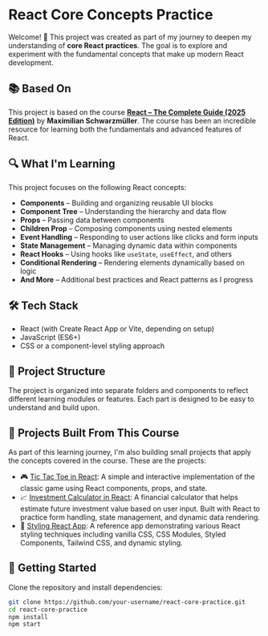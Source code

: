 # React Core Concepts Practice

Welcome! 👋 This project was created as part of my journey to deepen my understanding of **core React practices**. The goal is to explore and experiment with the fundamental concepts that make up modern React development.

## 📚 Based On

This project is based on the course **[React – The Complete Guide (2025 Edition)](https://www.udemy.com/course/react-the-complete-guide-incl-redux/)** by **Maximilian Schwarzmüller**. The course has been an incredible resource for learning both the fundamentals and advanced features of React.


## 🔍 What I'm Learning

This project focuses on the following React concepts:

- **Components** – Building and organizing reusable UI blocks
- **Component Tree** – Understanding the hierarchy and data flow
- **Props** – Passing data between components
- **Children Prop** – Composing components using nested elements
- **Event Handling** – Responding to user actions like clicks and form inputs
- **State Management** – Managing dynamic data within components
- **React Hooks** – Using hooks like `useState`, `useEffect`, and others
- **Conditional Rendering** – Rendering elements dynamically based on logic
- **And More** – Additional best practices and React patterns as I progress

## 🛠️ Tech Stack

- React (with Create React App or Vite, depending on setup)
- JavaScript (ES6+)
- CSS or a component-level styling approach

## 📁 Project Structure

The project is organized into separate folders and components to reflect different learning modules or features. Each part is designed to be easy to understand and build upon.

## 🧩 Projects Built From This Course

As part of this learning journey, I'm also building small projects that apply the concepts covered in the course. These are the projects:

- 🎮 [Tic Tac Toe in React](./03-tic-tac-toe): A simple and interactive implementation of the classic game using React components, props, and state.
- 📈 [Investment Calculator in React](./02-investment-calculator): A financial calculator that helps estimate future investment value based on user input. Built with React to practice form handling, state management, and dynamic data rendering.
- 🎨 [Styling React App](./01-styling-techniques): A reference app demonstrating various React styling techniques including vanilla CSS, CSS Modules, Styled Components, Tailwind CSS, and dynamic styling.

## 🚀 Getting Started

Clone the repository and install dependencies:

```bash
git clone https://github.com/your-username/react-core-practice.git
cd react-core-practice
npm install
npm start
